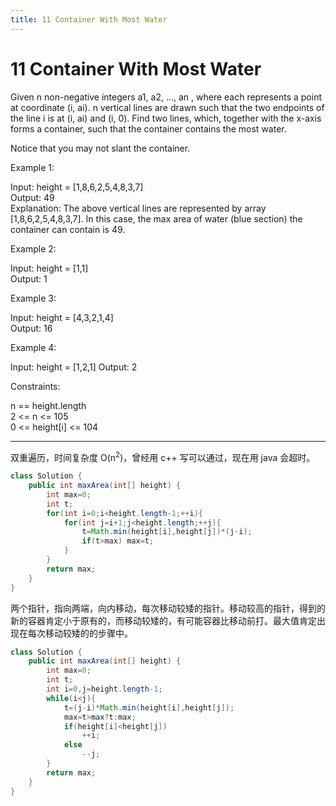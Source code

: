 ```yaml
---
title: 11 Container With Most Water
---
```


# 11 Container With Most Water



Given n non-negative integers a1, a2, ..., an , where each represents a point at coordinate (i, ai). n vertical lines are drawn such that the two endpoints of the line i is at (i, ai) and (i, 0). Find two lines, which, together with the x-axis forms a container, such that the container contains the most water.

Notice that you may not slant the container.

 

Example 1:

Input: height = [1,8,6,2,5,4,8,3,7]  
Output: 49  
Explanation: The above vertical lines are represented by array [1,8,6,2,5,4,8,3,7]. In this case, the max area of water (blue section) the container can contain is 49.

Example 2:

Input: height = [1,1]  
Output: 1  

Example 3:

Input: height = [4,3,2,1,4]  
Output: 16

Example 4:

Input: height = [1,2,1]
Output: 2
 

Constraints:

n == height.length  
2 <= n <= 105  
0 <= height[i] <= 104

---

双重遍历，时间复杂度 O(n<sup>2</sup>)，曾经用 c++ 写可以通过，现在用 java 会超时。
~~~java
class Solution {
    public int maxArea(int[] height) {
        int max=0;
        int t;
        for(int i=0;i<height.length-1;++i){
            for(int j=i+1;j<height.length;++j){
                t=Math.min(height[i],height[j])*(j-i);
                if(t>max) max=t;
            }
        }
        return max;
    }
}
~~~

两个指针，指向两端，向内移动，每次移动较矮的指针。移动较高的指针，得到的新的容器肯定小于原有的，而移动较矮的，有可能容器比移动前打。最大值肯定出现在每次移动较矮的的步骤中。

~~~java
class Solution {
    public int maxArea(int[] height) {
        int max=0;
        int t;
        int i=0,j=height.length-1;
        while(i<j){
            t=(j-i)*Math.min(height[i],height[j]);
            max=t>max?t:max;
            if(height[i]<height[j])
                ++i;
            else
                --j;
        }
        return max;
    }
}
~~~
